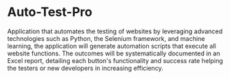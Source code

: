 # Auto-Test-Pro
Application that automates the testing of websites by leveraging advanced technologies such as Python, the Selenium framework, and machine learning, the application will generate automation scripts that execute all website functions. The outcomes will be systematically documented in an Excel report, detailing each button's functionality and success rate helping the testers or new developers in increasing efficiency.
